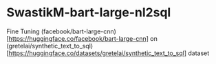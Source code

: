 # SwastikM-bart-large-nl2sql

Fine Tuning (facebook/bart-large-cnn)[https://huggingface.co/facebook/bart-large-cnn] on (gretelai/synthetic_text_to_sql)[https://huggingface.co/datasets/gretelai/synthetic_text_to_sql] dataset
